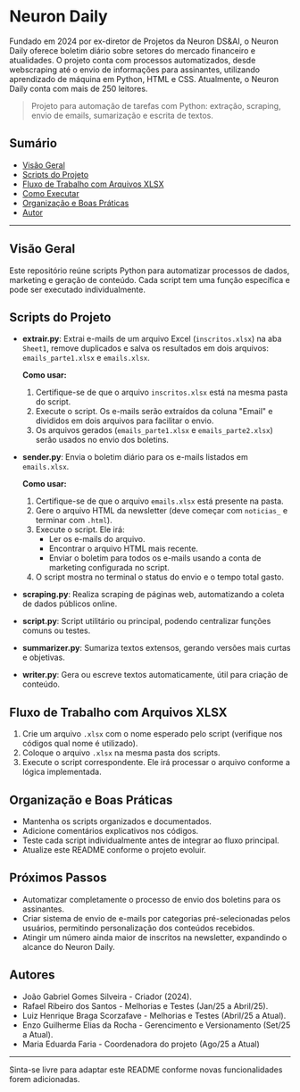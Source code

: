 

# Neuron Daily

Fundado em 2024 por ex-diretor de Projetos da Neuron DS&AI, o Neuron Daily oferece boletim diário sobre setores do mercado financeiro e atualidades. O projeto conta com processos automatizados, desde webscraping até o envio de informações para assinantes, utilizando aprendizado de máquina em Python, HTML e CSS. Atualmente, o Neuron Daily conta com mais de 250 leitores.

> Projeto para automação de tarefas com Python: extração, scraping, envio de emails, sumarização e escrita de textos.

## Sumário
- [Visão Geral](#visão-geral)
- [Scripts do Projeto](#scripts-do-projeto)
- [Fluxo de Trabalho com Arquivos XLSX](#fluxo-de-trabalho-com-arquivos-xlsx)
- [Como Executar](#como-executar)
- [Organização e Boas Práticas](#organização-e-boas-práticas)
- [Autor](#autor)

---

## Visão Geral
Este repositório reúne scripts Python para automatizar processos de dados, marketing e geração de conteúdo. Cada script tem uma função específica e pode ser executado individualmente.


## Scripts do Projeto

- **extrair.py**: Extrai e-mails de um arquivo Excel (`inscritos.xlsx`) na aba `Sheet1`, remove duplicados e salva os resultados em dois arquivos: `emails_parte1.xlsx` e `emails.xlsx`. 
  
	**Como usar:**
	1. Certifique-se de que o arquivo `inscritos.xlsx` está na mesma pasta do script.
	2. Execute o script. Os e-mails serão extraídos da coluna "Email" e divididos em dois arquivos para facilitar o envio.
	3. Os arquivos gerados (`emails_parte1.xlsx` e `emails_parte2.xlsx`) serão usados no envio dos boletins.

- **sender.py**: Envia o boletim diário para os e-mails listados em `emails.xlsx`.
  
	**Como usar:**
	1. Certifique-se de que o arquivo `emails.xlsx` está presente na pasta.
	2. Gere o arquivo HTML da newsletter (deve começar com `noticias_` e terminar com `.html`).
	3. Execute o script. Ele irá:
		 - Ler os e-mails do arquivo.
		 - Encontrar o arquivo HTML mais recente.
		 - Enviar o boletim para todos os e-mails usando a conta de marketing configurada no script.
	4. O script mostra no terminal o status do envio e o tempo total gasto.

- **scraping.py**: Realiza scraping de páginas web, automatizando a coleta de dados públicos online.
- **script.py**: Script utilitário ou principal, podendo centralizar funções comuns ou testes.
- **summarizer.py**: Sumariza textos extensos, gerando versões mais curtas e objetivas.
- **writer.py**: Gera ou escreve textos automaticamente, útil para criação de conteúdo.

## Fluxo de Trabalho com Arquivos XLSX

1. Crie um arquivo `.xlsx` com o nome esperado pelo script (verifique nos códigos qual nome é utilizado).
2. Coloque o arquivo `.xlsx` na mesma pasta dos scripts.
3. Execute o script correspondente. Ele irá processar o arquivo conforme a lógica implementada.

## Organização e Boas Práticas

- Mantenha os scripts organizados e documentados.
- Adicione comentários explicativos nos códigos.
- Teste cada script individualmente antes de integrar ao fluxo principal.
- Atualize este README conforme o projeto evoluir.


## Próximos Passos

- Automatizar completamente o processo de envio dos boletins para os assinantes.
- Criar sistema de envio de e-mails por categorias pré-selecionadas pelos usuários, permitindo personalização dos conteúdos recebidos.
- Atingir um número ainda maior de inscritos na newsletter, expandindo o alcance do Neuron Daily.

## Autores

- João Gabriel Gomes Silveira - Criador (2024).
- Rafael Ribeiro dos Santos - Melhorias e Testes (Jan/25 a Abril/25).
- Luiz Henrique Braga Scorzafave - Melhorias e Testes (Abril/25 a Atual).
- Enzo Guilherme Elias da Rocha - Gerencimento e Versionamento (Set/25 a Atual).
- Maria Eduarda Faria - Coordenadora do projeto (Ago/25 a Atual)

---

Sinta-se livre para adaptar este README conforme novas funcionalidades forem adicionadas.
